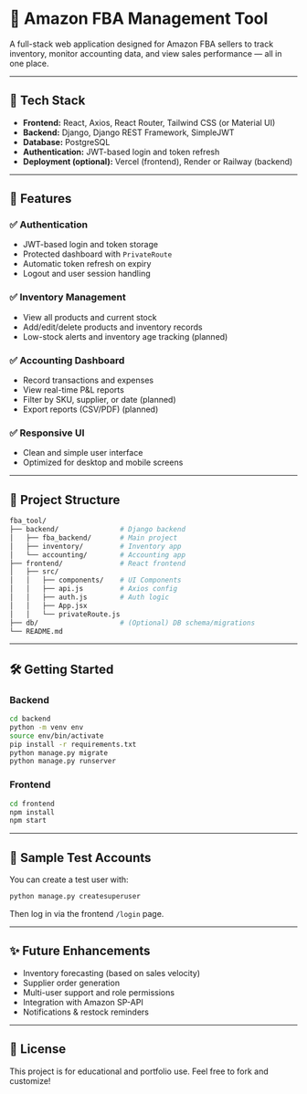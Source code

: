 # 🛒 Amazon FBA Management Tool

A full-stack web application designed for Amazon FBA sellers to track inventory, monitor accounting data, and view sales performance — all in one place.

---

## 🔧 Tech Stack

- **Frontend:** React, Axios, React Router, Tailwind CSS (or Material UI)
- **Backend:** Django, Django REST Framework, SimpleJWT
- **Database:** PostgreSQL
- **Authentication:** JWT-based login and token refresh
- **Deployment (optional):** Vercel (frontend), Render or Railway (backend)

---

## 🚀 Features

### ✅ Authentication
- JWT-based login and token storage
- Protected dashboard with `PrivateRoute`
- Automatic token refresh on expiry
- Logout and user session handling

### ✅ Inventory Management
- View all products and current stock
- Add/edit/delete products and inventory records
- Low-stock alerts and inventory age tracking (planned)

### ✅ Accounting Dashboard
- Record transactions and expenses
- View real-time P&L reports
- Filter by SKU, supplier, or date (planned)
- Export reports (CSV/PDF) (planned)

### ✅ Responsive UI
- Clean and simple user interface
- Optimized for desktop and mobile screens

---

## 📁 Project Structure

```bash
fba_tool/
├── backend/               # Django backend
│   ├── fba_backend/       # Main project
│   ├── inventory/         # Inventory app
│   └── accounting/        # Accounting app
├── frontend/              # React frontend
│   ├── src/
│   │   ├── components/    # UI Components
│   │   ├── api.js         # Axios config
│   │   ├── auth.js        # Auth logic
│   │   ├── App.jsx
│   │   └── privateRoute.js
├── db/                    # (Optional) DB schema/migrations
└── README.md
```

---

## 🛠️ Getting Started

### Backend
```bash
cd backend
python -m venv env
source env/bin/activate
pip install -r requirements.txt
python manage.py migrate
python manage.py runserver
```

### Frontend
```bash
cd frontend
npm install
npm start
```

---

## 🧪 Sample Test Accounts

You can create a test user with:

```bash
python manage.py createsuperuser
```

Then log in via the frontend `/login` page.

---

## ✨ Future Enhancements

- Inventory forecasting (based on sales velocity)
- Supplier order generation
- Multi-user support and role permissions
- Integration with Amazon SP-API
- Notifications & restock reminders

---

## 📜 License

This project is for educational and portfolio use. Feel free to fork and customize!
